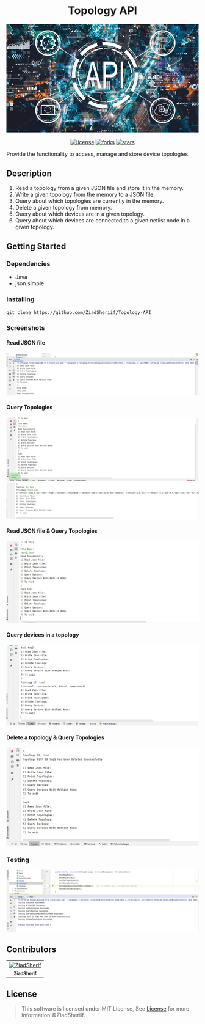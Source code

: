 <div align="center">

# Topology API
![start](screenshots/api.jpg)
</div>

<div align="center">

[//]: # ([![contributors]&#40;https://img.shields.io/github/contributors/ZiadSheriif/Topology-API&#41;]&#40;https://github.com/ZiadSheriif/Topology-API/contributors&#41;)
[![license](https://img.shields.io/pypi/l/ansicolortags.svg)](LICENSE)
[![forks](https://img.shields.io/github/forks/ZiadSheriif/Topology-API)](https://github.com/ZiadSheriif/Topology-API/network)
[![stars](https://img.shields.io/github/stars/ZiadSheriif/Topology-API)](https://github.com/ZiadSheriif/Topology-API/stargazers)

[//]: # ([![issues]&#40;https://img.shields.io/github/issues/ZiadSheriif/Topology-API&#41;]&#40;https://github.com/ZiadSheriif/Topology-API/issues&#41;)

</div>

Provide the functionality to access, manage and store device topologies.

## Description
1. Read a topology from a given JSON file and store it in the memory.
2. Write a given topology from the memory to a JSON file.
3. Query about which topologies are currently in the memory.
4. Delete a given topology from memory.
5. Query about which devices are in a given topology.
6. Query about which devices are connected to a given netlist node in
   a given topology.

## Getting Started

### Dependencies

* Java
* json.simple

### Installing

```
git clone https://github.com/ZiadSheriif/Topology-API 
```

### Screenshots

#### Read JSON file
![start](screenshots/Screenshot1.png)

#### Query Topologies
![start](screenshots/Screenshot2.png)
![start](screenshots/Screenshot3.png)

<!-- #### Output File
![start](screenshots/Screenshot4.png) -->

#### Read JSON file & Query Topologies
![start](screenshots/Screenshot5.png)


#### Query devices in a topology
![start](screenshots/Screenshot6.png)

#### Delete a topology & Query Topologies
![start](screenshots/Screenshot8.png)

### Testing 
![start](screenshots/Screenshot9.png)



## Contributors

<table>
<tr>
<td align="center">
<a href="https://github.com/ZiadSheriif" target="_black">
<img src="https://avatars.githubusercontent.com/u/78238570?s=400&u=1f78e959d28bd83d089c054631369723f9309b20&v=4" width="150px;" alt="ZiadSherif"/><br /><sub><b>ZiadSherif</b></sub></a><br />
</td>
</tr>
 </table>

## License <a name = "license"></a>

> This software is licensed under MIT License, See [License](https://github.com/ZiadSheriif/Topology-API/blob/master/LICENSE) for more information ©ZiadSheriif.
